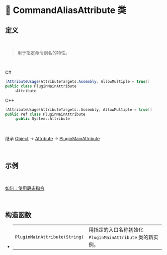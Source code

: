 # 🔖 CommandAliasAttribute 类

## 定义

<br>

> 用于指定命令别名的特性。

<br>

C#
```cs
[AttributeUsage(AttributeTargets.Assembly, AllowMultiple = true)]
public class PluginMainAttribute
    :Attribute
```
C++
```cpp
[AttributeUsage(AttributeTargets::Assembly, AllowMultiple = true)]
public ref class PluginMainAttribute
    :public System::Attribute
```
<br>

继承 [Object](https://docs.microsoft.com/zh-cn/DotNET/api/system.object?view=net-6.0) → [Attribute](https://docs.microsoft.com/zh-cn/DotNET/api/system.attribute?view=net-6.0) → [PluginMainAttribute](zh_CN/NET/APIs/Namespace/LiteLoader.DynamicCommand/Class/CommandAliasAttribute/CommandAliasAttribute.md)
   
<br>

## 示例

<br>

[如何：使用静态指令](../../../../HowTo/Static_DynamicCommand.md)

<br>

## 构造函数
- 
    |||
    |-|-|
    |`PluginMainAttribute(String)`|用指定的入口名称初始化 `PluginMainAttribute` 类的新实例。|

<br>



